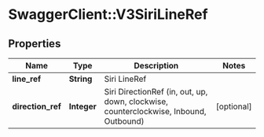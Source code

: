 # SwaggerClient::V3SiriLineRef

## Properties
Name | Type | Description | Notes
------------ | ------------- | ------------- | -------------
**line_ref** | **String** | Siri LineRef | 
**direction_ref** | **Integer** | Siri DirectionRef  (in, out, up, down, clockwise, counterclockwise, Inbound, Outbound) | [optional] 

